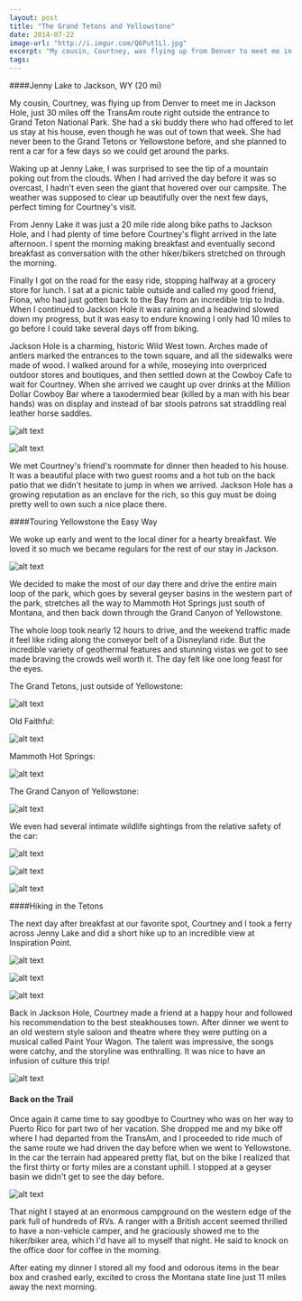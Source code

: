 ```yaml
---
layout: post
title: "The Grand Tetons and Yellowstone"
date: 2014-07-22
image-url: "http://i.imgur.com/Q6PutlLl.jpg"
excerpt: "My cousin, Courtney, was flying up from Denver to meet me in Jackson Hole, just 30 miles off the TransAm route right outside the entrance to Grand Teton National Park. She had a ski buddy there who had offered to let us stay at his house, even though he was out of town that week. She had never been to the Grand Tetons or Yellowstone before, and she planned to rent a car for a few days so we could get around the parks."
tags:
---
```


####Jenny Lake to Jackson, WY (20 mi)

My cousin, Courtney, was flying up from Denver to meet me in Jackson Hole, just 30 miles off the TransAm route right outside the entrance to Grand Teton National Park. She had a ski buddy there who had offered to let us stay at his house, even though he was out of town that week. She had never been to the Grand Tetons or Yellowstone before, and she planned to rent a car for a few days so we could get around the parks.

Waking up at Jenny Lake, I was surprised to see the tip of a mountain poking out from the clouds. When I had arrived the day before it was so overcast, I hadn't even seen the giant that hovered over our campsite. The weather was supposed to clear up beautifully over the next few days, perfect timing for Courtney's visit.

From Jenny Lake it was just a 20 mile ride along bike paths to Jackson Hole, and I had plenty of time before Courtney's flight arrived in the late afternoon. I spent the morning making breakfast and eventually second breakfast as conversation with the other hiker/bikers stretched on through the morning.

Finally I got on the road for the easy ride, stopping halfway at a grocery store for lunch. I sat at a picnic table outside and called my good friend, Fiona, who had just gotten back to the Bay from an incredible trip to India. When I continued to Jackson Hole it was raining and a headwind slowed down my progress, but it was easy to endure knowing I only had 10 miles to go before I could take several days off from biking.

Jackson Hole is a charming, historic Wild West town. Arches made of antlers marked the entrances to the town square, and all the sidewalks were made of wood. I walked around for a while, moseying into overpriced outdoor stores and boutiques, and then settled down at the Cowboy Cafe to wait for Courtney. When she arrived we caught up over drinks at the Million Dollar Cowboy Bar where a taxodermied bear (killed by a man with his bear hands) was on display and instead of bar stools patrons sat straddling real leather horse saddles.

![alt text](http://i.imgur.com/2VvqrtYl.jpg "Million Dollar Cowboy Bar")

![alt text](http://i.imgur.com/8ddLX3Rl.jpg "Million Dollar Cowboy Bar")

We met Courtney's friend's roommate for dinner then headed to his house. It was a beautiful place with two guest rooms and a hot tub on the back patio that we didn't hesitate to jump in when we arrived. Jackson Hole has a growing reputation as an enclave for the rich, so this guy must be doing pretty well to own such a nice place there. 

####Touring Yellowstone the Easy Way

We woke up early and went to the local diner for a hearty breakfast. We loved it so much we became regulars for the rest of our stay in Jackson.

![alt text](http://i.imgur.com/RZMU527l.jpg "Big breakfast")

We decided to make the most of our day there and drive the entire main loop of the park, which goes by several geyser basins in the western part of the park, stretches all the way to Mammoth Hot Springs just south of Montana, and then back down through the Grand Canyon of Yellowstone.

The whole loop took nearly 12 hours to drive, and the weekend traffic made it feel like riding along the conveyor belt of a Disneyland ride. But the incredible variety of geothermal features and stunning vistas we got to see made braving the crowds well worth it. The day felt like one long feast for the eyes.

The Grand Tetons, just outside of Yellowstone:

![alt text](http://i.imgur.com/2S9Z4M7l.jpg "Grand Tetons")

Old Faithful:

![alt text](http://i.imgur.com/C7QTqbYl.jpg "Old Faithful")

Mammoth Hot Springs:

![alt text](http://i.imgur.com/EZNUOK0l.jpg "Mammoth Hot Springs")

The Grand Canyon of Yellowstone:

![alt text](http://i.imgur.com/qM8i5Mll.jpg "Grand Canyon of Yellowstone")

We even had several intimate wildlife sightings from the relative safety of the car:

![alt text](http://i.imgur.com/b2GLsKUl.jpg "Grizzy bear")

![alt text](http://i.imgur.com/21gFobtl.jpg "Bison")

![alt text](http://i.imgur.com/uVvFi7tl.jpg "Elk")

####Hiking in the Tetons

The next day after breakfast at our favorite spot, Courtney and I took a ferry across Jenny Lake and did a short hike up to an incredible view at Inspiration Point. 

![alt text](http://i.imgur.com/6WBOsNRl.jpg "Ferry across Jenny Lake")

![alt text](http://i.imgur.com/1gdjrBsl.jpg "Inspiration Point hike")

![alt text](http://i.imgur.com/yzdbPl3l.jpg "Inspiration Point")

Back in Jackson Hole, Courtney made a friend at a happy hour and followed his recommendation to the best steakhouses town. After dinner we went to an old western style saloon and theatre where they were putting on a musical called Paint Your Wagon. The talent was impressive, the songs were catchy, and the storyline was enthralling. It was nice to have an infusion of culture this trip!

![alt text](http://i.imgur.com/mDvZ7xjl.jpg "Paint Your Wagon")

#### Back on the Trail

Once again it came time to say goodbye to Courtney who was on her way to Puerto Rico for part two of her vacation. She dropped me and my bike off where I had departed from the TransAm, and I proceeded to ride much of the same route we had driven the day before when we went to Yellowstone. In the car the terrain had appeared pretty flat, but on the bike I realized that the first thirty or forty miles are a constant uphill. I stopped at a geyser basin we didn't get to see the day before.

![alt text](http://i.imgur.com/cwYZmvul.jpg "Geyser basin")

That night I stayed at an enormous campground on the western edge of the park full of hundreds of RVs. A ranger with a British accent seemed thrilled to have a non-vehicle camper, and he graciously showed me to the hiker/biker area, which I'd have all to myself that night. He said to knock on the office door for coffee in the morning.

After eating my dinner I stored all my food and odorous items in the bear box and crashed early, excited to cross the Montana state line just 11 miles away the next morning.
